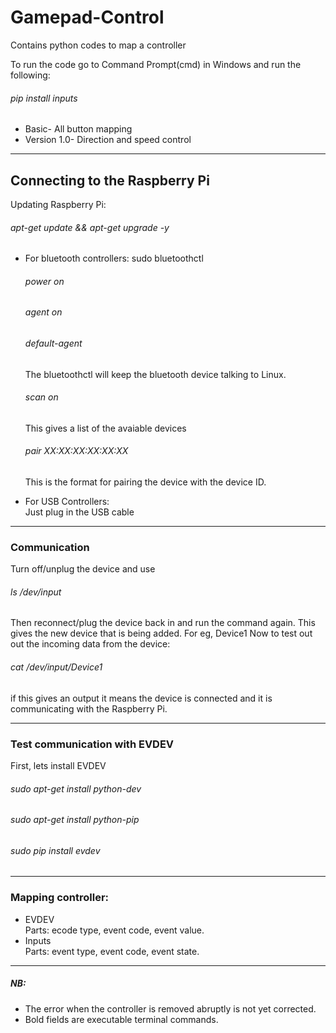 # Gamepad-Control
Contains python codes to map a controller 

To run the code go to Command Prompt(cmd) in Windows and run the following:
###### pip install inputs

* Basic- All button mapping 
* Version 1.0- Direction and speed control
________________________________________________________________________

## Connecting to the Raspberry Pi
Updating Raspberry Pi:
###### apt-get update && apt-get upgrade -y

* For bluetooth controllers: 
  sudo bluetoothctl
  ###### power on
  ###### agent on
  ###### default-agent

  The bluetoothctl will keep the bluetooth device talking to Linux.
  ###### scan on
  This gives a list of the avaiable devices
  ###### pair XX:XX:XX:XX:XX:XX
  This is the format for pairing the device with the device ID.

* For USB Controllers:
  <br /> Just plug in the USB cable
_________________________________________________________________________

### Communication
Turn off/unplug the device and use
###### ls /dev/input
Then reconnect/plug the device back in and run the command again.
This gives the new device that is being added. For eg, Device1
Now to test out out the incoming data from the device:
###### cat /dev/input/Device1
if this gives an output it means the device is connected and it is communicating with the Raspberry Pi.
__________________________________________________________________________

### Test communication with EVDEV
First, lets install EVDEV
###### sudo apt-get install python-dev
###### sudo apt-get install python-pip
###### sudo pip install evdev
__________________________________________________________________________

### Mapping controller:
* EVDEV
<br /> Parts: ecode type, event code, event value.
* Inputs
<br /> Parts: event type, event code, event state.
___________________________________________________________________________


##### NB: 
* The error when the controller is removed abruptly is not yet corrected.
* Bold fields are executable terminal commands.






